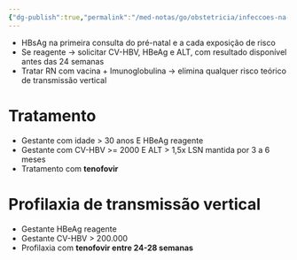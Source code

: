 ```yaml
---
{"dg-publish":true,"permalink":"/med-notas/go/obstetricia/infeccoes-na-gestacao/hepatite-viral-na-gestacao/"}
---
```



- HBsAg na primeira consulta do pré-natal e a cada exposição de risco
- Se reagente -> solicitar CV-HBV, HBeAg e ALT, com resultado disponível antes das 24 semanas
- Tratar RN com vacina + Imunoglobulina -> elimina qualquer risco teórico de transmissão vertical
# Tratamento
- Gestante com idade > 30 anos E HBeAg reagente
- Gestante com CV-HBV >= 2000 E ALT > 1,5x LSN mantida por 3 a 6 meses
- Tratamento com **tenofovir**
# Profilaxia de transmissão vertical
- Gestante HBeAg reagente
- Gestante CV-HBV > 200.000
- Profilaxia com **tenofovir entre 24-28 semanas**
